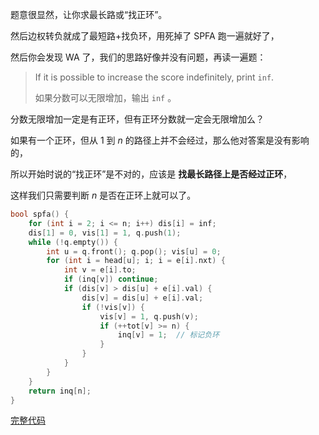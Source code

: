 题意很显然，让你求最长路或“找正环”。

然后边权转负就成了最短路+找负环，用死掉了 SPFA 跑一遍就好了，

然后你会发现 WA 了，我们的思路好像并没有问题，再读一遍题：

> If it is possible to increase the score indefinitely, print `inf`.
>
> 如果分数可以无限增加，输出 `inf` 。

分数无限增加一定是有正环，但有正环分数就一定会无限增加么？

如果有一个正环，但从 $1$ 到 $n$ 的路径上并不会经过，那么他对答案是没有影响的，

所以开始时说的“找正环”是不对的，应该是 **找最长路径上是否经过正环**，

这样我们只需要判断 $n$ 是否在正环上就可以了。


```cpp
bool spfa() {
    for (int i = 2; i <= n; i++) dis[i] = inf;
    dis[1] = 0, vis[1] = 1, q.push(1);
    while (!q.empty()) {
        int u = q.front(); q.pop(); vis[u] = 0;
        for (int i = head[u]; i; i = e[i].nxt) {
            int v = e[i].to;
            if (inq[v]) continue;
            if (dis[v] > dis[u] + e[i].val) {
                dis[v] = dis[u] + e[i].val;
                if (!vis[v]) {
                    vis[v] = 1, q.push(v);
                    if (++tot[v] >= n) {
                        inq[v] = 1;  // 标记负环
                    }
                }
            }
        }
    }
    return inq[n];
}
```

[完整代码](https://atcoder.jp/contests/abc061/submissions/35803240)

